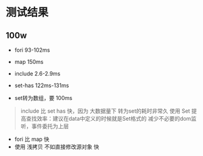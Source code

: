 # 测试结果

## 100w

- fori 93-102ms
- map 150ms
- include 2.6-2.9ms
- set-has 122ms-131ms

- set转为数组，要 100ms

> include 比 set has 快，因为 大数据量下 转为set的耗时非常久
> 使用 Set 提高查找效率：建议在data中定义的时候就是Set格式的
> 减少不必要的dom监听，事件委托为上层


- fori 比 map 快
- 使用 浅拷贝 不如直接修改源对象 快
